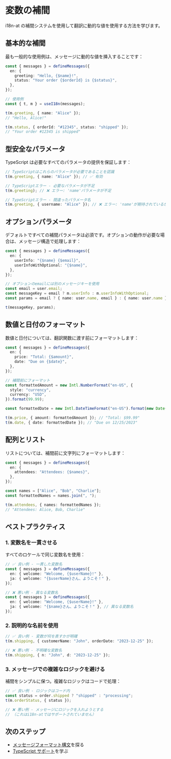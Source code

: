 # 変数の補間

i18n-at の補間システムを使用して翻訳に動的な値を使用する方法を学びます。

## 基本的な補間

最も一般的な使用例は、メッセージに動的な値を挿入することです：

```typescript
const { messages } = defineMessages({
  en: {
    greeting: "Hello, {$name}!",
    status: "Your order {$orderId} is {$status}",
  },
});

// 使用例
const { t, m } = useI18n(messages);

t(m.greeting, { name: "Alice" });
// "Hello, Alice!"

t(m.status, { orderId: "#12345", status: "shipped" });
// "Your order #12345 is shipped"
```

## 型安全なパラメータ

TypeScript は必要なすべてのパラメータの提供を保証します：

```typescript
// TypeScriptはこれらのパラメータが必要であることを認識
t(m.greeting, { name: "Alice" }); // ✅ 有効

// TypeScriptエラー - 必要なパラメータが不足
t(m.greeting); // ❌ エラー: 'name'パラメータが不足

// TypeScriptエラー - 間違ったパラメータ名
t(m.greeting, { username: "Alice" }); // ❌ エラー: 'name'が期待されているが'username'
```

## オプションパラメータ

デフォルトですべての補間パラメータは必須です。オプションの動作が必要な場合は、メッセージ構造で処理します：

```typescript
const { messages } = defineMessages({
  en: {
    userInfo: "{$name} {$email}",
    userInfoWithOptional: "{$name}",
  },
});

// オプションのemailには別のメッセージキーを使用
const email = user.email;
const messageKey = email ? m.userInfo : m.userInfoWithOptional;
const params = email ? { name: user.name, email } : { name: user.name };

t(messageKey, params);
```

## 数値と日付のフォーマット

数値と日付については、翻訳関数に渡す前にフォーマットします：

```typescript
const { messages } = defineMessages({
  en: {
    price: "Total: {$amount}",
    date: "Due on {$date}",
  },
});

// 補間前にフォーマット
const formattedAmount = new Intl.NumberFormat("en-US", {
  style: "currency",
  currency: "USD",
}).format(99.99);

const formattedDate = new Intl.DateTimeFormat("en-US").format(new Date());

t(m.price, { amount: formattedAmount }); // "Total: $99.99"
t(m.date, { date: formattedDate }); // "Due on 12/25/2023"
```

## 配列とリスト

リストについては、補間前に文字列にフォーマットします：

```typescript
const { messages } = defineMessages({
  en: {
    attendees: "Attendees: {$names}",
  },
});

const names = ["Alice", "Bob", "Charlie"];
const formattedNames = names.join(", ");

t(m.attendees, { names: formattedNames });
// "Attendees: Alice, Bob, Charlie"
```

## ベストプラクティス

### 1. 変数名を一貫させる

すべてのロケールで同じ変数名を使用：

```typescript
// ✅ 良い例 - 一貫した変数名
const { messages } = defineMessages({
  en: { welcome: "Welcome, {$userName}!" },
  ja: { welcome: "{$userName}さん、ようこそ！" },
});

// ❌ 悪い例 - 異なる変数名
const { messages } = defineMessages({
  en: { welcome: "Welcome, {$userName}!" },
  ja: { welcome: "{$name}さん、ようこそ！" }, // 異なる変数名
});
```

### 2. 説明的な名前を使用

```typescript
// ✅ 良い例 - 変数が何を表すかが明確
t(m.shipping, { customerName: "John", orderDate: "2023-12-25" });

// ❌ 悪い例 - 不明確な変数名
t(m.shipping, { n: "John", d: "2023-12-25" });
```

### 3. メッセージでの複雑なロジックを避ける

補間をシンプルに保つ。複雑なロジックはコードで処理：

```typescript
// ✅ 良い例 - ロジックはコード内
const status = order.shipped ? "shipped" : "processing";
t(m.orderStatus, { status });

// ❌ 悪い例 - メッセージにロジックを入れようとする
// （これはi18n-atではサポートされていません）
```

## 次のステップ

- [メッセージフォーマット構文](/ja-jp/essentials/message-format-syntax)を探る
- [TypeScript サポート](/ja-jp/advanced/typescript-support)を学ぶ
